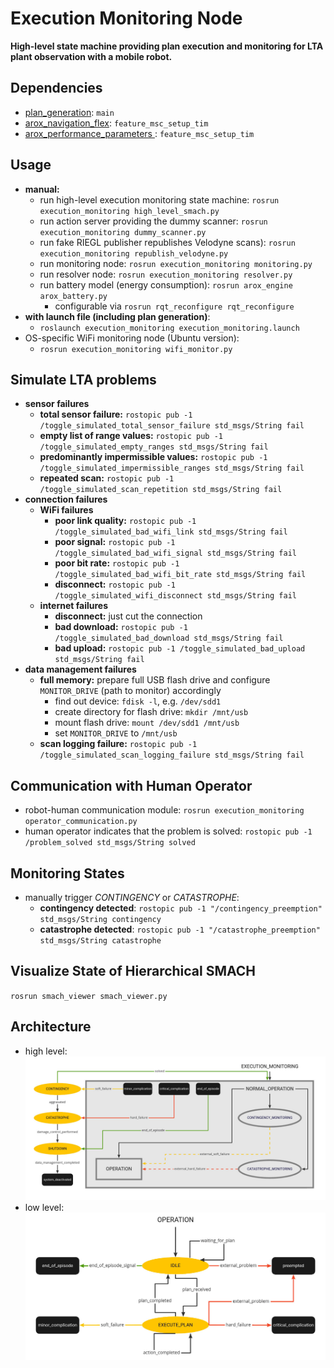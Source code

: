 # Execution Monitoring Node

**High-level state machine providing plan execution and monitoring for LTA plant observation with a mobile robot.**

## Dependencies

- [plan_generation](https://github.com/tbohne/plan_generation): `main`
- [arox_navigation_flex](https://git.ni.dfki.de/arox/arox_core/arox_navigation_flex): `feature_msc_setup_tim`
- [arox_performance_parameters ](https://git.ni.dfki.de/arox/arox_core/arox_performance_parameters): `feature_msc_setup_tim`

## Usage

- **manual:**
    - run high-level execution monitoring state machine: `rosrun execution_monitoring high_level_smach.py`
    - run action server providing the dummy scanner: `rosrun execution_monitoring dummy_scanner.py`
    - run fake RIEGL publisher republishes Velodyne scans): `rosrun execution_monitoring republish_velodyne.py`
    - run monitoring node: `rosrun execution_monitoring monitoring.py`
    - run resolver node: `rosrun execution_monitoring resolver.py`
    - run battery model (energy consumption): `rosrun arox_engine arox_battery.py`
        - configurable via `rosrun rqt_reconfigure rqt_reconfigure`
- **with launch file (including plan generation)**:
    - `roslaunch execution_monitoring execution_monitoring.launch`
- OS-specific WiFi monitoring node (Ubuntu version):
    - `rosrun execution_monitoring wifi_monitor.py `

## Simulate LTA problems

- **sensor failures**
    - **total sensor failure:** `rostopic pub -1 /toggle_simulated_total_sensor_failure std_msgs/String fail`
    - **empty list of range values:** `rostopic pub -1 /toggle_simulated_empty_ranges std_msgs/String fail`
    - **predominantly impermissible values:** `rostopic pub -1 /toggle_simulated_impermissible_ranges std_msgs/String fail`
    - **repeated scan:** `rostopic pub -1 /toggle_simulated_scan_repetition std_msgs/String fail`
- **connection failures**
    - **WiFi failures**
        - **poor link quality:** `rostopic pub -1 /toggle_simulated_bad_wifi_link std_msgs/String fail`
        - **poor signal:** `rostopic pub -1 /toggle_simulated_bad_wifi_signal std_msgs/String fail`
        - **poor bit rate:** `rostopic pub -1 /toggle_simulated_bad_wifi_bit_rate std_msgs/String fail`
        - **disconnect:** `rostopic pub -1 /toggle_simulated_wifi_disconnect std_msgs/String fail`
    - **internet failures**
        - **disconnect:** just cut the connection
        - **bad download:** `rostopic pub -1 /toggle_simulated_bad_download std_msgs/String fail`
        - **bad upload:** `rostopic pub -1 /toggle_simulated_bad_upload std_msgs/String fail`
- **data management failures**
    - **full memory:** prepare full USB flash drive and configure `MONITOR_DRIVE` (path to monitor) accordingly
        - find out device: `fdisk -l`, e.g. `/dev/sdd1`
        - create directory for flash drive: `mkdir /mnt/usb`
        - mount flash drive: `mount /dev/sdd1 /mnt/usb`
        - set `MONITOR_DRIVE` to `/mnt/usb`
    - **scan logging failure:** `rostopic pub -1 /toggle_simulated_scan_logging_failure std_msgs/String fail`

## Communication with Human Operator

- robot-human communication module: `rosrun execution_monitoring operator_communication.py`
- human operator indicates that the problem is solved: `rostopic pub -1 /problem_solved std_msgs/String solved`

## Monitoring States

- manually trigger *CONTINGENCY* or *CATASTROPHE*:
    - **contingency detected**: `rostopic pub -1 "/contingency_preemption" std_msgs/String contingency`
    - **catastrophe detected**: `rostopic pub -1 "/catastrophe_preemption" std_msgs/String catastrophe`

## Visualize State of Hierarchical SMACH

`rosrun smach_viewer smach_viewer.py`

## Architecture

- high level: ![](img/SMACH_high_level.jpg)
- low level: ![](img/SMACH_low_level.jpg)
